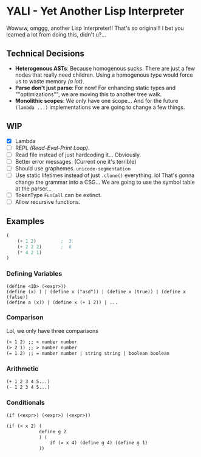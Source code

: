 # YALI - Yet Another Lisp Interpreter
Wowww, omggg, another Lisp Interpreter!! That's so original!!
I bet you learned a lot from doing this, didn't u?...

## Technical Decisions
* **Heterogenous ASTs**: Because homogenous sucks. There are just a few nodes that really need children. Using a homogenous type would force us to waste memory _(a lot)_.
* **Parse don't just parse**: For now! For enhancing static types and ""optimizations"", we are moving this to another tree walk.
* **Monolithic scopes**: We only have one scope... And for the future `(lambda ...)` implementations we are going to change a few things.

## WIP
- [x] Lambda
- [ ] REPL _(Read-Eval-Print Loop)_.
- [ ] Read file instead of just hardcoding it... Obviously.
- [ ] Better error messages. (Current one it's terrible)
- [ ] Should use graphemes. `unicode-segmentation`
- [ ] Use static lifetimes instead of just `.clone()` everything. lol 
    That's gonna change the grammar into a CSG... We are going to use the
    symbol table at the parser...
- [ ] TokenType `FunCall` can be extinct.
- [ ] Allow recursive functions.

## Examples
```lisp
(
    (+ 1 2)         ;  3
    (+ 2 2 2)       ;  6
    (* 4 2 1) 
)
```

### Defining Variables
```
(define <ID> (<expr>))
(define (x) ) | (define x ("asd")) | (define x (true)) | (define x (false))
(define a (x)) | (define x (+ 1 2)) | ...
```

### Comparison
Lol, we only have three comparisons
```md
(< 1 2) ;; < number number
(> 2 1) ;; > number number
(= 1 2) ;; = number number | string string | boolean boolean 
```

### Arithmetic
```md
(+ 1 2 3 4 5...)
(- 1 2 3 4 5...)
```

### Conditionals
`(if (<expr>) (<expr>) (<expr>))`

```md
(if (> x 2) (
            define g 2
            ) (
                if (= x 4) (define g 4) (define g 1)
            ))
```
